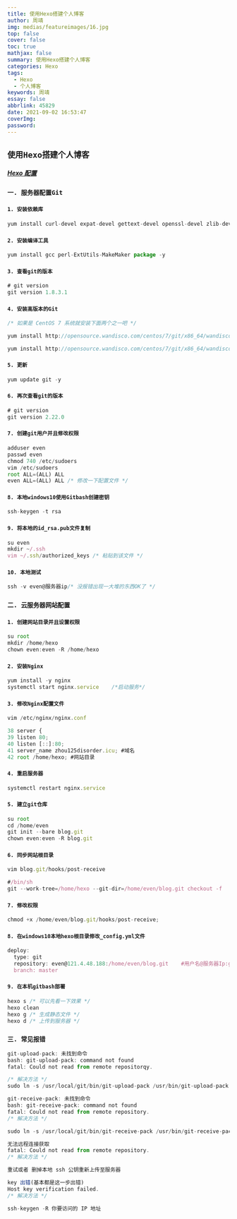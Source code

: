 ```yaml
---
title: 使用Hexo搭建个人博客
author: 周靖
img: medias/featureimages/16.jpg
top: false
cover: false
toc: true
mathjax: false
summary: 使用Hexo搭建个人博客
categories: Hexo
tags:
  - Hexo
  - 个人博客
keywords: 周靖
essay: false
abbrlink: 45829
date: 2021-09-02 16:53:47
coverImg:
password:
---
```


## `使用Hexo搭建个人博客`

##### [Hexo 配置](https://gitee.com/yafine66/hexo-theme-matery)

### `一. 服务器配置Git`

#### `1. 安装依赖库`

```js
yum install curl-devel expat-devel gettext-devel openssl-devel zlib-devel -y
```

#### `2. 安装编译工具`

```js
yum install gcc perl-ExtUtils-MakeMaker package -y
```

#### `3. 查看git的版本`

```js
# git version
git version 1.8.3.1
```

#### `4. 安装高版本的Git`

```js
/* 如果是 CentOS 7 系统就安装下面两个之一吧 */

yum install http://opensource.wandisco.com/centos/7/git/x86_64/wandisco-git-release-7-1.noarch.rpm -y

yum install http://opensource.wandisco.com/centos/7/git/x86_64/wandisco-git-release-7-2.noarch.rpm -y

```

#### `5. 更新`

```js
yum update git -y
```

#### `6. 再次查看git的版本`

```js
# git version
git version 2.22.0
```

#### `7. 创建git用户并且修改权限`

```js
adduser even
passwd even
chmod 740 /etc/sudoers
vim /etc/sudoers
root ALL=(ALL) ALL
even ALL=(ALL) ALL /* 修改一下配置文件 */
```

#### `8. 本地windows10使用Gitbash创建密钥`

```js
ssh-keygen -t rsa
```

#### `9. 将本地的id_rsa.pub文件复制`

```js
su even
mkdir ~/.ssh
vim ~/.ssh/authorized_keys /* 粘贴到该文件 */
```

#### `10. 本地测试`

```js
ssh -v even@服务器ip/* 没报错出现一大堆的东西OK了 */
```

### `二. 云服务器网站配置`

#### `1. 创建网站目录并且设置权限`

```js
su root
mkdir /home/hexo
chown even:even -R /home/hexo
```

#### `2. 安装Nginx`

```js
yum install -y nginx
systemctl start nginx.service    /*启动服务*/
```

#### `3. 修改Nginx配置文件`

```js
vim /etc/nginx/nginx.conf

38 server {
39 listen 80;
40 listen [::]:80;
41 server_name zhou125disorder.icu; #域名
42 root /home/hexo; #网站目录
```

#### `4. 重启服务器`

```js
systemctl restart nginx.service
```

#### `5. 建立git仓库`

```js
su root
cd /home/even
git init --bare blog.git
chown even:even -R blog.git
```

#### `6. 同步网站根目录`

```js
vim blog.git/hooks/post-receive

#/bin/sh
git --work-tree=/home/hexo --git-dir=/home/even/blog.git checkout -f
```

#### `7. 修改权限`

```js
chmod +x /home/even/blog.git/hooks/post-receive;
```

#### `8. 在windows10本地hexo根目录修改_config.yml文件`

```js
deploy:
  type: git
  repository: even@121.4.48.188:/home/even/blog.git    #用户名@服务器Ip:git仓库位置
  branch: master
```

#### `9. 在本机gitbash部署`

```js
hexo s /* 可以先看一下效果 */
hexo clean
hexo g /* 生成静态文件 */
hexo d /* 上传到服务器 */
```

### `三. 常见报错`

```js
git-upload-pack: 未找到命令
bash: git-upload-pack: command not found
fatal: Could not read from remote repositorqy.

/* 解决方法 */
sudo ln -s /usr/local/git/bin/git-upload-pack /usr/bin/git-upload-pack
```

```js
git-receive-pack: 未找到命令
bash: git-receive-pack: command not found
fatal: Could not read from remote repository.
/* 解决方法 */

sudo ln -s /usr/local/git/bin/git-receive-pack /usr/bin/git-receive-pack
```

```js
无法远程连接获取
fatal: Could not read from remote repository.
/* 解决方法 */

重试或者 删掉本地 ssh 公钥重新上传至服务器
```

```js
key 出错(基本都是这一步出错)
Host key verification failed.
/* 解决方法 */

ssh-keygen -R 你要访问的 IP 地址
```
